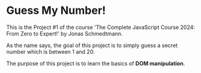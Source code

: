 # Guess My Number!

This is the Project #1 of the course 'The Complete JavaScript Course 2024: From Zero to Expert!' by Jonas Schmedtmann.

As the name says, the goal of this project is to simply guess a secret number which is between 1 and 20.

The purpose of this project is to learn the basics of <b>DOM manipulation</b>.
